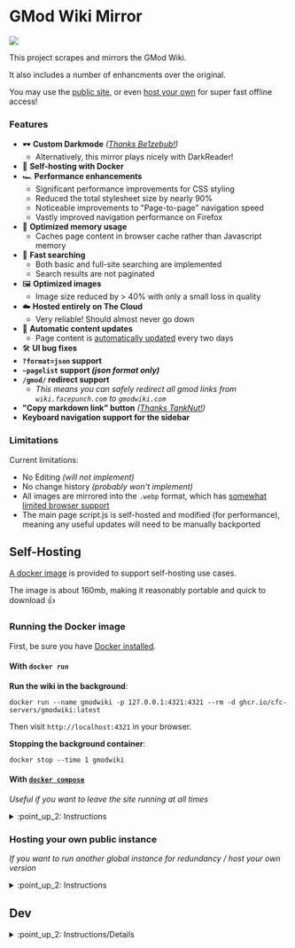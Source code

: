 # GMod Wiki Mirror
<p align="left">
    <a href="https://discord.gg/5JUqZjzmYJ" alt="Discord Invite"><img src="https://img.shields.io/discord/981394195812085770?label=Support&logo=discord&logoColor=white" /></a>
</p>
This project scrapes and mirrors the GMod Wiki.

It also includes a number of enhancments over the original.

You may use the [public site](https://gmodwiki.com), or even [host your own](https://github.com/CFC-Servers/gmodwiki?tab=readme-ov-file#self-hosting) for super fast offline access!

### Features
- :dark_sunglasses: **Custom Darkmode** _([Thanks Be1zebub!](https://github.com/Be1zebub/Small-GLua-Things/blob/master/dark_wiki.js))_
    - Alternatively, this mirror plays nicely with DarkReader!
- :ship: **Self-hosting with Docker**
- :racing_car: **Performance enhancements**
    - Significant performance improvements for CSS styling
    - Reduced the total stylesheet size by nearly 90%
    - Noticeable improvements to "Page-to-page" navigation speed
    - Vastly improved navigation performance on Firefox
- :brain: **Optimized memory usage**
    - Caches page content in browser cache rather than Javascript memory
- :mag_right: **Fast searching**
    - Both basic and full-site searching are implemented
    - Search results are not paginated
- :framed_picture: **Optimized images**
    - Image size reduced by > 40% with only a small loss in quality
- :cloud: **Hosted entirely on The Cloud**
    - Very reliable! Should almost never go down
- :robot: **Automatic content updates**
    - Page content is [automatically updated](https://github.com/CFC-Servers/gmodwiki/blob/main/.github/workflows/update.yml) every two days
- :hammer_and_wrench: **UI bug fixes**
- **`?format=json` support**
- **`~pagelist` support _(json format only)_**
- **`/gmod/` redirect support**
  - _This means you can safely redirect all gmod links from `wiki.facepunch.com` to `gmodwiki.com`_
- **"Copy markdown link" button** _([Thanks TankNut!](https://github.com/TankNut))_
- **Keyboard navigation support for the sidebar**

### Limitations
Current limitations:
- No Editing _(will not implement)_
- No change history _(probably won't implement)_
- All images are mirrored into the `.webp` format, which has [somewhat limited browser support](https://caniuse.com/webp)
- The main page script.js is self-hosted and modified (for performance), meaning any useful updates will need to be manually backported

## Self-Hosting
[A docker image](https://github.com/CFC-Servers/gmodwiki/pkgs/container/gmodwiki) is provided to support self-hosting use cases.

The image is about 160mb, making it reasonably portable and quick to download 👍

### Running the Docker image

First, be sure you have [Docker installed](https://docs.docker.com/compose/install/).

#### With `docker run`
**Run the wiki in the background**:
```
docker run --name gmodwiki -p 127.0.0.1:4321:4321 --rm -d ghcr.io/cfc-servers/gmodwiki:latest
```

Then visit `http://localhost:4321` in your browser.

**Stopping the background container**:
```
docker stop --time 1 gmodwiki
```

#### With [`docker compose`](https://docs.docker.com/compose/)
_Useful if you want to leave the site running at all times_

<details>
    <summary>:point_up_2: Instructions</summary>

<br>

Download the [`docker-compose.yml`](https://github.com/CFC-Servers/gmodwiki/blob/main/docker-compose.yml) file from this repository and put it somewhere on your machine.

Then, simply `docker compose up` _(or `docker-compose up` for older `docker` engines)_.

<br>

You can easily configure the Host and Port when using docker compose.

First, create a `.env` file in the same directory as the `docker-compose.yml`, in the format of:
```env
GMODWIKI_HOST=127.0.0.1
GMODWIKI_PORT=4321
```

Then you can change the Host or Port in that file, and then run `docker compose up` again.


If you want to expose the wiki instance to the world _(not recommended without a reverse proxy like Nginx, and especially not without Cloudflare)_:
- Set `GMODWIKI_HOST=0.0.0.0`
- Forward your chosen port _(`4321` by default)_ in your router/firewall
- Visit your public IP in your browser: `http://<your IP>:<your port>`
    
</details>


### Hosting your own public instance
_If you want to run another global instance for redundancy / host your own version_

<details>
    <summary>:point_up_2: Instructions</summary>

<br>

This mirror is made to run on Cloudflare. Deploying is really easy, simply clone the project and run:
    
```sh
npm i;
npm run build;
npm run pages:deploy;
```

Follow the auth/setup prompts from `wrangler`.

Then:
- Visit your Cloudflare dashboard
- Select "Workers and Pages" from the sidebar
- Click on your `gmodwiki` instance
- Verify that it deployed correctly and that you can visit the latest `.pages.dev` site listed on the page

If you have your own domain:
- Go to the "Custom Domains" tab and click "Set up a custom domain" to connect your own domain

### Now, set up the redirect rules:
Navigate to Cache Rules:

![image](https://github.com/CFC-Servers/gmodwiki/assets/7936439/fc89fe0f-57fd-4e34-ac0d-bd7b1ddddfca)

**`?format=json` redirect**

_⚠️ Be sure to replace `gmodwiki.com` with your domain!_

![image](https://github.com/CFC-Servers/gmodwiki/assets/7936439/3329e11f-eed0-487e-8901-906fee2f8039)

**`/gmod/` redirect**

_⚠️ This needs to be the second rule in the rules list!_

![image](https://github.com/CFC-Servers/gmodwiki/assets/7936439/b64b92a2-028d-498e-8040-a117fe2ee3b6)

Now, wait about 30 seconds, and then try:
- Visiting: `https://<YOUR DOMAIN>/Player_Animations?format=json` and verify that you're redirected to: `https://<YOUR DOMAIN>/content/Player_Animations.json`
- Visiting: `https://<YOUR DOMAIN>/gmod/Player_Animations` and verify that you're redirected to: `https://<YOUR DOMAIN>/Player_Animations`

### Then, you'll need to set up your caching rules:
![image](https://github.com/CFC-Servers/gmodwiki/assets/7936439/9854e77b-6f3d-4932-adaa-896bffcbbafa)

**Search Caching Rule** (needs to be first in the rule list):
![image](https://github.com/CFC-Servers/gmodwiki/assets/7936439/70f2d777-7e35-4a86-9429-4f5556cdfb5b)
![image](https://github.com/CFC-Servers/gmodwiki/assets/7936439/61b58cfb-205f-41a3-9634-84b654d20318)


**Primary Caching Rule:**
- Edge Cache: 3 days
- Brower Cache: 1 day

_⚠️ Be sure to replace `gmodwiki.com` with your domain!_

![image](https://github.com/CFC-Servers/gmodwiki/assets/7936439/0dd7cbac-d3e8-486c-9549-344b8f453f27)
![image](https://github.com/CFC-Servers/gmodwiki/assets/7936439/34b267ae-5036-45e1-91a1-b948702a89e2)
![image](https://github.com/CFC-Servers/gmodwiki/assets/7936439/e8133bac-c12a-4bbe-a7bf-fff30d1e2850)
</details>

## Dev

<details>
    <summary>:point_up_2: Instructions/Details</summary>

<br>

Development should be fairly simple:
```
npm i;
npm run build;
npm run astrobuild;
npm run preview;
```

### Some dev notes:
- The first `npm run build` will take awhile as it scrapes the main website
- Those building on windows may need to run the following command to fix issues with `sharp`
```
npm install --force @img/sharp-win32-x64
```
- Once built:
    - All downloaded page content will be cached into `./build/cache/`
    - All downloaded static content will be cached to `./public/`
    - You can remove either of these directories if you need to re-parse the remote content again
- By default, `npm run astrobuild` will build the site for **self hosting**, not **cloud hosting**. If you need to test the cloud environment, you can run `export BUILD_ENV=production` before running the build/preview commands
</details>
